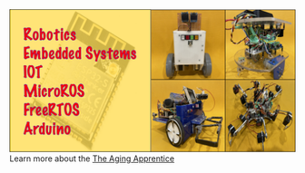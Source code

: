 <img title="agingApprenticeBanner" alt="Alt text" src="https://github.com/theAgingApprentice/theAgingApprentice/blob/main/agingApprenticeBanner.png">
Learn more about the 
<a href="https://theagingapprentice.github.io/">The Aging Apprentice</a>
